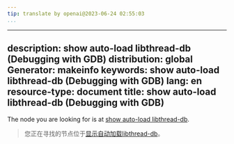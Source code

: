 ```yaml
---
tip: translate by openai@2023-06-24 02:55:03
...
```

---
description: show auto-load libthread-db (Debugging with GDB)
distribution: global
Generator: makeinfo
keywords: show auto-load libthread-db (Debugging with GDB)
lang: en
resource-type: document
title: show auto-load libthread-db (Debugging with GDB)
---

The node you are looking for is at [show auto-load libthread-db](libthread_005fdb_002eso_002e1-file.html#show-auto_002dload-libthread_002ddb).

> 您正在寻找的节点位于[显示自动加载libthread-db](libthread_005fdb_002eso_002e1-file.html#show-auto_002dload-libthread_002ddb)。
